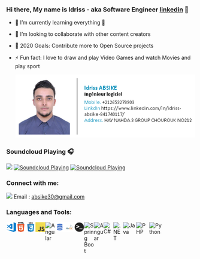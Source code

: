 ### Hi there, My name is Idriss - aka Software Engineer [linkedin] 👋

[linkedin]: https://www.linkedin.com/in/idriss-absike-841740117/

- 🌱 I’m currently learning everything 🤣
- 👯 I’m looking to collaborate with other content creators
- 🥅 2020 Goals: Contribute more to Open Source projects
- ⚡ Fun fact: I love to draw and play Video Games and watch Movies and play sport

  ![](Signature2.PNG)

### Soundcloud Playing 🎧

[<img src="https://now-playing-codestackr.vercel.app/api/spotify-playing" width="250" />](https://open.spotify.com/playlist/7hZT3TXoOifutgMtmsfbwj) [<img src="https://cdn.iconscout.com/icon/free/png-256/soundcloud-6-189763.png" width="50px" alt="Soundcloud Playing" width="350" />](https://soundcloud.com/97special)
[<img src="https://cdn.iconscout.com/icon/free/png-256/soundcloud-6-189763.png" width="50px" alt="Soundcloud Playing" width="350" />](https://soundcloud.com/knowislam77)

### Connect with me:
<img src="https://image.flaticon.com/icons/png/512/8/8807.png" width="25px" width="250" /> Email : absike30@gmail.com
<br />

### Languages and Tools:
<img align="left" alt="Visual Studio Code" width="26px" src="https://raw.githubusercontent.com/github/explore/80688e429a7d4ef2fca1e82350fe8e3517d3494d/topics/visual-studio-code/visual-studio-code.png" />
<img align="left" alt="HTML5" width="26px" src="https://raw.githubusercontent.com/github/explore/80688e429a7d4ef2fca1e82350fe8e3517d3494d/topics/html/html.png"/>
<img align="left" alt="CSS3" width="26px" src="https://raw.githubusercontent.com/github/explore/80688e429a7d4ef2fca1e82350fe8e3517d3494d/topics/css/css.png"/>
<img align="left" width="26px" src="https://raw.githubusercontent.com/github/explore/80688e429a7d4ef2fca1e82350fe8e3517d3494d/topics/javascript/javascript.png" />
<img align="left" alt="Angular" width="26px" src="https://raw.githubusercontent.com/oktadeveloper/spring-boot-microservices-example/master/client/src/favicon.ico"/>
<img align="left" alt="SQL" width="26px" src="https://raw.githubusercontent.com/github/explore/80688e429a7d4ef2fca1e82350fe8e3517d3494d/topics/sql/sql.png" />
<img align="left" alt="MySQL" width="26px" src="https://raw.githubusercontent.com/github/explore/80688e429a7d4ef2fca1e82350fe8e3517d3494d/topics/mysql/mysql.png" />
<img align="left" alt="Terminal" width="26px" src="https://raw.githubusercontent.com/github/explore/80688e429a7d4ef2fca1e82350fe8e3517d3494d/topics/terminal/terminal.png" />
<img align="left" alt="Spring Boot" width="26px" src="https://spring-petclinic.github.io/images/logo-spring.png" />
<img align="left" alt="Anguar" width="26px" src="https://raw.githubusercontent.com/oktadeveloper/okta-spring-boot-2-angular-8-example/master/client/src/favicon.ico" />
<img align="left" alt="C#" width="26px" src="https://cdn3.iconfinder.com/data/icons/programming-languages-4/222/c-512.png" />
<img align="left" alt=".NET" width="26px" src="https://cdn.iconscout.com/icon/free/png-512/microsoft-dot-net-1-1175179.png" />
<img align="left" alt="Java" width="35px" src="https://www.artedigital-mx.com/wp-content/uploads/2018/10/java.png" />
<img align="left" alt="PHP" width="35px" src="https://img.icons8.com/ios/452/php-server.png" />
<img align="left" alt="Python" width="35px" src="https://cdn.icon-icons.com/icons2/2667/PNG/512/jupyter_app_icon_161280.png" />

